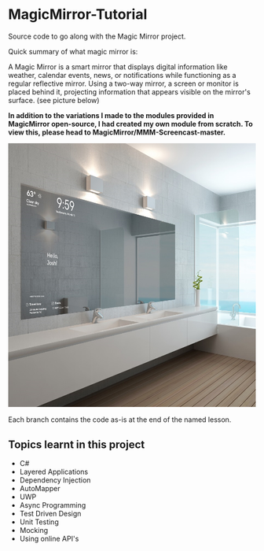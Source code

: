 # MagicMirror-Tutorial
Source code to go along with the Magic Mirror project.

Quick summary of what magic mirror is: 

A Magic Mirror is a smart mirror that displays digital information like weather, calendar events, news, or notifications while functioning as a regular reflective mirror. Using a two-way mirror, a screen or monitor is placed behind it, projecting information that appears visible on the mirror's surface. (see picture below) 

**In addition to the variations I made to the modules provided in MagicMirror open-source, I had created my own module from scratch.
To view this, please head to MagicMirror/MMM-Screencast-master.**

![alt text](https://github.com/MichWouters/MagicMirror-Tutorial/blob/master/magicmirror_mockup.jpg)

Each branch contains the code as-is at the end of the named lesson. 

Topics learnt in this project
---------------------------------------------------------
- C#
- Layered Applications
- Dependency Injection
- AutoMapper
- UWP
- Async Programming
- Test Driven Design
- Unit Testing
- Mocking
- Using online API's
